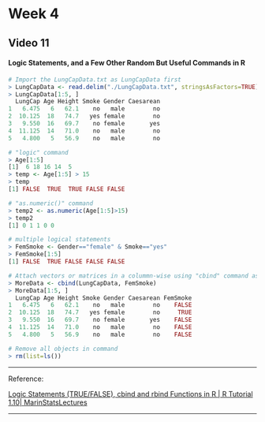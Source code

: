 # Week 4

## Video 11

#### Logic Statements, and a Few Other Random But Useful Commands in R

```R
# Import the LungCapData.txt as LungCapData first
> LungCapData <- read.delim("./LungCapData.txt", stringsAsFactors=TRUE)
> LungCapData[1:5, ]
  LungCap Age Height Smoke Gender Caesarean
1   6.475   6   62.1    no   male        no
2  10.125  18   74.7   yes female        no
3   9.550  16   69.7    no female       yes
4  11.125  14   71.0    no   male        no
5   4.800   5   56.9    no   male        no

# "logic" command
> Age[1:5]
[1]  6 18 16 14  5
> temp <- Age[1:5] > 15
> temp
[1] FALSE  TRUE  TRUE FALSE FALSE

# "as.numeric()" command
> temp2 <- as.numeric(Age[1:5]>15)
> temp2
[1] 0 1 1 0 0

# multiple logical statements
> FemSmoke <- Gender=="female" & Smoke=="yes"
> FemSmoke[1:5]
[1] FALSE  TRUE FALSE FALSE FALSE

# Attach vectors or matrices in a colummn-wise using "cbind" command as well as row-wise using "rbind" command
> MoreData <- cbind(LungCapData, FemSmoke)
> MoreData[1:5, ]
  LungCap Age Height Smoke Gender Caesarean FemSmoke
1   6.475   6   62.1    no   male        no    FALSE
2  10.125  18   74.7   yes female        no     TRUE
3   9.550  16   69.7    no female       yes    FALSE
4  11.125  14   71.0    no   male        no    FALSE
5   4.800   5   56.9    no   male        no    FALSE

# Remove all objects in command
> rm(list=ls())
```



---

Reference:

[Logic Statements (TRUE/FALSE), cbind and rbind Functions in R | R Tutorial 1.10| MarinStatsLectures](https://www.youtube.com/watch?v=2TcPAZOyV0U&list=PLqzoL9-eJTNARFXxgwbqGo56NtbJnB37A&index=11)

---

